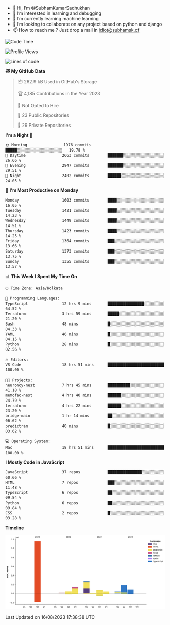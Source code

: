 - 👋 Hi, I’m @SubhamKumarSadhukhan
- 👀 I’m interested in learning and debugging
- 🌱 I’m currently learning machine learning
- 💞️ I’m looking to collaborate on any project based on python and django
- 📫 How to reach me ?
      Just drop a mail in idiot@subhamsk.cf

<!---
SubhamKumarSadhukhan/SubhamKumarSadhukhan is a ✨ special ✨ repository because its `README.md` (this file) appears on your GitHub profile.
You can click the Preview link to take a look at your changes.
--->


<!--START_SECTION:waka-->
![Code Time](http://img.shields.io/badge/Code%20Time-1%2C450%20hrs%2017%20mins-blue)

![Profile Views](http://img.shields.io/badge/Profile%20Views-10-blue)

![Lines of code](https://img.shields.io/badge/From%20Hello%20World%20I%27ve%20Written-2.0%20million%20lines%20of%20code-blue)

**🐱 My GitHub Data** 

> 📦 262.9 kB Used in GitHub's Storage 
 > 
> 🏆 4,185 Contributions in the Year 2023
 > 
> 🚫 Not Opted to Hire
 > 
> 📜 23 Public Repositories 
 > 
> 🔑 29 Private Repositories 
 > 
**I'm a Night 🦉** 

```text
🌞 Morning                1976 commits        █████░░░░░░░░░░░░░░░░░░░░   19.78 % 
🌆 Daytime                2663 commits        ███████░░░░░░░░░░░░░░░░░░   26.66 % 
🌃 Evening                2947 commits        ███████░░░░░░░░░░░░░░░░░░   29.51 % 
🌙 Night                  2402 commits        ██████░░░░░░░░░░░░░░░░░░░   24.05 % 
```
📅 **I'm Most Productive on Monday** 

```text
Monday                   1603 commits        ████░░░░░░░░░░░░░░░░░░░░░   16.05 % 
Tuesday                  1421 commits        ████░░░░░░░░░░░░░░░░░░░░░   14.23 % 
Wednesday                1449 commits        ████░░░░░░░░░░░░░░░░░░░░░   14.51 % 
Thursday                 1423 commits        ████░░░░░░░░░░░░░░░░░░░░░   14.25 % 
Friday                   1364 commits        ███░░░░░░░░░░░░░░░░░░░░░░   13.66 % 
Saturday                 1373 commits        ███░░░░░░░░░░░░░░░░░░░░░░   13.75 % 
Sunday                   1355 commits        ███░░░░░░░░░░░░░░░░░░░░░░   13.57 % 
```


📊 **This Week I Spent My Time On** 

```text
🕑︎ Time Zone: Asia/Kolkata

💬 Programming Languages: 
TypeScript               12 hrs 9 mins       ████████████████░░░░░░░░░   64.52 % 
Terraform                3 hrs 59 mins       █████░░░░░░░░░░░░░░░░░░░░   21.20 % 
Bash                     48 mins             █░░░░░░░░░░░░░░░░░░░░░░░░   04.33 % 
YAML                     46 mins             █░░░░░░░░░░░░░░░░░░░░░░░░   04.15 % 
Python                   28 mins             █░░░░░░░░░░░░░░░░░░░░░░░░   02.56 % 

🔥 Editors: 
VS Code                  18 hrs 51 mins      █████████████████████████   100.00 % 

🐱‍💻 Projects: 
neuroncy-nest            7 hrs 45 mins       ██████████░░░░░░░░░░░░░░░   41.18 % 
memofac-nest             4 hrs 40 mins       ██████░░░░░░░░░░░░░░░░░░░   24.79 % 
terraform                4 hrs 22 mins       ██████░░░░░░░░░░░░░░░░░░░   23.20 % 
bridge-main              1 hr 14 mins        ██░░░░░░░░░░░░░░░░░░░░░░░   06.62 % 
predictram               40 mins             █░░░░░░░░░░░░░░░░░░░░░░░░   03.62 % 

💻 Operating System: 
Mac                      18 hrs 51 mins      █████████████████████████   100.00 % 
```

**I Mostly Code in JavaScript** 

```text
JavaScript               37 repos            ███████████████░░░░░░░░░░   60.66 % 
HTML                     7 repos             ███░░░░░░░░░░░░░░░░░░░░░░   11.48 % 
TypeScript               6 repos             ██░░░░░░░░░░░░░░░░░░░░░░░   09.84 % 
Python                   6 repos             ██░░░░░░░░░░░░░░░░░░░░░░░   09.84 % 
CSS                      2 repos             █░░░░░░░░░░░░░░░░░░░░░░░░   03.28 % 
```



**Timeline**

![Lines of Code chart](https://raw.githubusercontent.com/SubhamKumarSadhukhan/SubhamKumarSadhukhan/main/assets/bar_graph.png)


 Last Updated on 16/08/2023 17:38:38 UTC
<!--END_SECTION:waka-->
